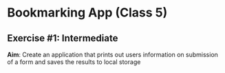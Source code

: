# Bookmarking App (Class 5)

## Exercise #1: Intermediate

**Aim**: Create an application that prints out users information on submission of a form and saves the results to local storage
